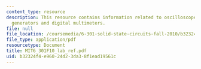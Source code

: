 ```yaml
---
content_type: resource
description: This resource contains information related to oscilloscopes,probes, function
  generators and digital multimeters.
file: null
file_location: /coursemedia/6-301-solid-state-circuits-fall-2010/b32324f4e96024d23da38f1ead19561c_MIT6_301F10_lab_ref.pdf
file_type: application/pdf
resourcetype: Document
title: MIT6_301F10_lab_ref.pdf
uid: b32324f4-e960-24d2-3da3-8f1ead19561c
---
```


